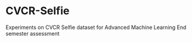 # CVCR-Selfie
Experiments on CVCR Selfie dataset for Advanced Machine Learning End semester assessment

